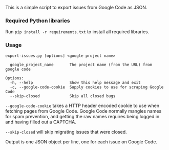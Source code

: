 This is a simple script to export issues from Google Code as JSON.

### Required Python libraries ###

Run `pip install -r requirements.txt` to install all required libraries.

### Usage ###

    export-issues.py [options] <google project name>

      google_project_name       The project name (from the URL) from google code

    Options:
      -h, --help                Show this help message and exit
      -c, --google-code-cookie  Supply cookies to use for scraping Google Code
      --skip-closed             Skip all closed bugs

`--google-code-cookie` takes a HTTP header encoded cookie to use when fetching
pages from Google Code. Google Code normally mangles names for spam prevention,
and getting the raw names requires being logged in and having filled out a
CAPTCHA.

`--skip-closed` will skip migrating issues that were closed.

Output is one JSON object per line, one for each issue on Google Code.
